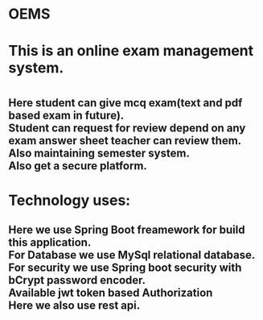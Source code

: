 # OEMS
<h1 bgcolor="#07B68D">This is an online exam management system.<h1>
<h2>Here student can give mcq exam(text and pdf based exam in future).</br>
Student can request for review depend on any exam answer sheet teacher can review them.</br>
Also maintaining semester system.</br>
Also get a secure platform.</h2>


<h1>Technology uses:</h1>
<h2>Here we use Spring Boot freamework for build this application.</br>
For Database we use MySql relational database.</br>
For security we use Spring boot security with bCrypt password encoder.</br>
Available jwt token based Authorization</br>
Here we also use rest api.</h2></br>
